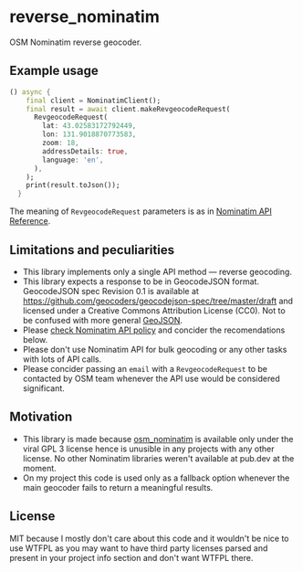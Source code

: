 # reverse_nominatim

OSM Nominatim reverse geocoder.

## Example usage
```dart
() async {
    final client = NominatimClient();
    final result = await client.makeRevgeocodeRequest(
      RevgeocodeRequest(
        lat: 43.02583172792449,
        lon: 131.9018870773583,
        zoom: 18,
        addressDetails: true,
        language: 'en',
      ),
    );
    print(result.toJson());
  }
```
The meaning of `RevgeocodeRequest` parameters is as in [Nominatim API Reference](https://nominatim.org/release-docs/develop/api/Reverse/).

## Limitations and peculiarities
- This library implements only a single API method — reverse geocoding.
- This library expects a response to be in GeocodeJSON format. GeocodeJSON spec Revision 0.1 is available at https://github.com/geocoders/geocodejson-spec/tree/master/draft
and licensed under a Creative Commons Attribution License (CC0). Not to be confused with more general [GeoJSON](https://tools.ietf.org/html/rfc7946).
- Please [check Nominatim API policy](https://operations.osmfoundation.org/policies/nominatim/) and concider the recomendations below.
- Please don't use Nominatim API for bulk geocoding or any other tasks with lots of API calls.
- Please concider passing an `email` with a `RevgeocodeRequest` to be contacted by OSM team whenever the API use would be considered significant.

## Motivation
- This library is made because [osm_nominatim](https://github.com/jld3103/osm-nominatim) is available only under the viral GPL 3 license hence is unusible in any projects with any other license. No other Nominatim libraries weren't available at pub.dev at the moment.
- On my project this code is used only as a fallback option whenever the main geocoder fails to return a meaningful results.

## License

MIT because I mostly don't care about this code and it wouldn't be nice to use WTFPL as you may want to have third party licenses parsed and present in your project info section and don't want WTFPL there.